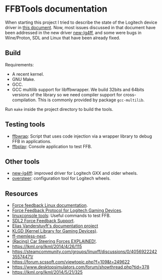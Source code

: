 # FFBTools documentation

When starting this project I tried to describe the state of the Logitech device
driver in [this document](hid-lg4ff.md). Now, most issues discussed in that
document have been addressed in the new driver
[new-lg4ff](https://github.com/berarma/new-lg4ff), and some were bugs in
Wine/Proton, SDL and Linux that have been already fixed.

## Build

Requirements:

 - A recent kernel.
 - GNU Make.
 - GCC.
 - GCC multilib support for libffbwrapper. We build 32bits and 64bits versions
   of the library so we need compiler support for cross-compilation. This is
   commonly provided by package `gcc-multilib`.

Run `make` inside the project directory to build the tools.

## Testing tools

 - [ffbwrap](ffbwrap.md): Script that uses code injection via a wrapper library
   to debug FFB in applications.
 - [ffbplay](ffbplay.md): Console application to test FFB.

## Other tools

 - [new-lg4ff](https://github.com/berarma/new-lg4ff): improved driver for Logitech GXX and older wheels.
 - [oversteer](https://github.com/berarma/oversteer): configuration tool for Logitech wheels.

## Resources

 - [Force feedback Linux documentation](https://www.kernel.org/doc/html/latest/input/ff.html).
 - [Force Feedback Protocol for Logitech Gaming Devices](https://opensource.logitech.com/opensource/index.php/Technical_Information).
 - [linuxconsole tools](https://github.com/flosse/linuxconsole): Useful commands to test FFB.
 - [SDL2 Force Feedback Support](https://wiki.libsdl.org/CategoryForceFeedback).
 - [Elias Vanderstuyft's documentation project](https://github.com/Eliasvan/Linux-Force-Feedback)
 - [KLGD (Kernel Library for Gaming Devices)](KLGD.md).
 - [ff-memless-next](https://gitorious.org/linux-ff-memless-next/linux-ff-memless-next).
 - [(Racing) Car Steering Forces EXPLAINED!](https://www.youtube.com/watch?v=pCq01LHaIVg).
 - https://lkml.org/lkml/2014/4/26/115
 - https://steamcommunity.com/groups/linuxff/discussions/0/405692224235574471/
 - https://forum.scssoft.com/viewtopic.php?f=109&t=249622
 - https://www.desktopsimulators.com/forum/showthread.php?tid=378
 - https://lkml.org/lkml/2014/5/21/325
